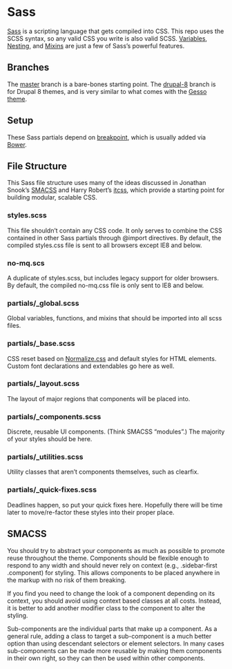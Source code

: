 # Sass

[Sass](http://sass-lang.com/) is a scripting language that gets compiled into CSS. This repo uses the SCSS syntax, so any valid CSS you write is also valid SCSS. [Variables](http://sass-lang.com/documentation/file.SASS_REFERENCE.html#variables_), [Nesting](http://sass-lang.com/documentation/file.SASS_REFERENCE.html#css_extensions), and [Mixins](http://sass-lang.com/documentation/file.SASS_REFERENCE.html#mixins) are just a few of Sass’s powerful features.

## Branches
The [master](https://github.com/dcmouyard/sass/tree/master) branch is a bare-bones starting point. The [drupal-8](https://github.com/dcmouyard/sass/tree/drupal-8) branch is for Drupal 8 themes, and is very similar to what comes with the [Gesso theme](https://github.com/forumone/gesso).

## Setup
These Sass partials depend on [breakpoint](https://github.com/Team-Sass/breakpoint), which is usually added via [Bower](https://bower.io).

## File Structure

This Sass file structure uses many of the ideas discussed in Jonathan Snook’s [SMACSS](http://smacss.com) and Harry Robert’s [itcss](http://itcss.io), which provide a starting point for building modular, scalable CSS.

### styles.scss
This file shouldn’t contain any CSS code. It only serves to combine the CSS contained in other Sass partials through @import directives. By default, the compiled styles.css file is sent to all browsers except IE8 and below.

### no-mq.scs
A duplicate of styles.scss, but includes legacy support for older browsers. By default, the compiled no-mq.css file is only sent to IE8 and below.

### partials/_global.scss
Global variables, functions, and mixins that should be imported into all scss files.

### partials/_base.scss
CSS reset based on [Normalize.css](http://necolas.github.io/normalize.css) and default styles for HTML elements. Custom font declarations and extendables go here as well.

### partials/_layout.scss
The layout of major regions that components will be placed into.

### partials/_components.scss
Discrete, reusable UI components. (Think SMACSS “modules”.) The majority of your styles should be here.

### partials/_utilities.scss
Utility classes that aren’t components themselves, such as clearfix.

### partials/_quick-fixes.scss
Deadlines happen, so put your quick fixes here. Hopefully there will be time later to move/re-factor these styles into their proper place.

## SMACSS

You should try to abstract your components as much as possible to promote reuse throughout the theme. Components should be flexible enough to respond to any width and should never rely on context (e.g., .sidebar-first .component) for styling. This allows components to be placed anywhere in the markup with no risk of them breaking.

If you find you need to change the look of a component depending on its context, you should avoid using context based classes at all costs. Instead, it is better to add another modifier class to the component to alter the styling.

Sub-components are the individual parts that make up a component. As a general rule, adding a class to target a sub-component is a much better option than using descendant selectors or element selectors. In many cases sub-components can be made more reusable by making them components in their own right, so they can then be used within other components.
